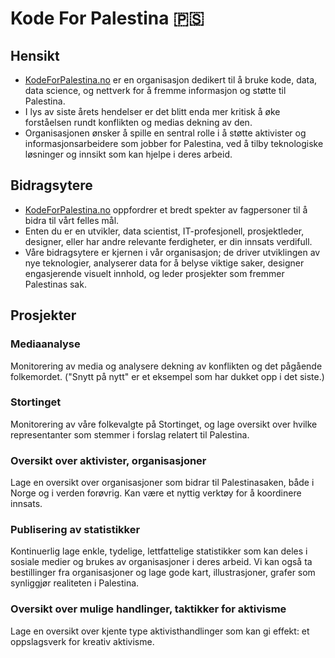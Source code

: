 # Kode For Palestina 🇵🇸

## Hensikt
- [KodeForPalestina.no](https://kodeforpalestina.no) er en organisasjon dedikert til å bruke kode, data, data science, og nettverk for å fremme informasjon og støtte til Palestina. 
- I lys av siste årets hendelser er det blitt enda mer kritisk å øke forståelsen rundt konflikten og medias dekning av den.
- Organisasjonen ønsker å spille en sentral rolle i å støtte aktivister og informasjonsarbeidere som jobber for Palestina, ved å tilby teknologiske løsninger og innsikt som kan hjelpe i deres arbeid.

## Bidragsytere
- [KodeForPalestina.no](https://kodeforpalestina.no) oppfordrer et bredt spekter av fagpersoner til å bidra til vårt felles mål.
- Enten du er en utvikler, data scientist, IT-profesjonell, prosjektleder, designer, eller har andre relevante ferdigheter, er din innsats verdifull.
- Våre bidragsytere er kjernen i vår organisasjon; de driver utviklingen av nye teknologier, analyserer data for å belyse viktige saker, designer engasjerende visuelt innhold, og leder prosjekter som fremmer Palestinas sak.

## Prosjekter

### Mediaanalyse
Monitorering av media og analysere dekning av konflikten og det pågående folkemordet. ("Snytt på nytt" er et eksempel som har dukket opp i det siste.)

### Stortinget
Monitorering av våre folkevalgte på Stortinget, og lage oversikt over hvilke representanter som stemmer i forslag relatert til Palestina.

### Oversikt over aktivister, organisasjoner
Lage en oversikt over organisasjoner som bidrar til Palestinasaken, både i Norge og i verden forøvrig. Kan være et nyttig verktøy for å koordinere innsats. 

### Publisering av statistikker
Kontinuerlig lage enkle, tydelige, lettfattelige statistikker som kan deles i sosiale medier og brukes av organisasjoner i deres arbeid. Vi kan også ta bestillinger fra organisasjoner og lage gode kart, illustrasjoner, grafer som synliggjør realiteten i Palestina. 

### Oversikt over mulige handlinger, taktikker for aktivisme
Lage en oversikt over kjente type aktivisthandlinger som kan gi effekt: et oppslagsverk for kreativ aktivisme. 








